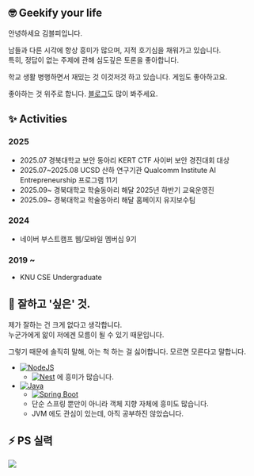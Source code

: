 

## 🤓 Geekify your life

안녕하세요 김블피입니다.

남들과 다른 시각에 항상 흥미가 많으며, 지적 호기심을 채워가고 있습니다. <br>
특히, 정답이 없는 주제에 관해 심도깊은 토론을 좋아합니다.

학교 생활 병행하면서 재밌는 것 이것저것 하고 있습니다. 게임도 좋아하고요.

좋아하는 것 위주로 합니다. [블로그](https://blog.blu3fishez.org)도 많이 봐주세요.

## ✨ Activities

### 2025

- 2025.07 경북대학교 보안 동아리 KERT CTF 사이버 보안 경진대회 대상
- 2025.07~2025.08 UCSD 산하 연구기관 Qualcomm Institute AI Entrepreneurship 프로그램 11기 
- 2025.09~ 경북대학교 학술동아리 해달 2025년 하반기 교육운영진
- 2025.09~ 경북대학교 학술동아리 해달 홈페이지 유지보수팀

### 2024

- 네이버 부스트캠프 웹/모바일 멤버십 9기

### 2019 ~

- KNU CSE Undergraduate

## 🌱 잘하고 '싶은' 것.

제가 잘하는 건 크게 없다고 생각합니다.<br>
누군가에게 앎이 저에겐 모름이 될 수 있기 때문입니다.

그렇기 때문에 솔직히 말해, 아는 척 하는 걸 싫어합니다. 모르면 모른다고 말합니다.

- [![NodeJS](https://img.shields.io/badge/Node.js-6DA55F?logo=node.js&logoColor=white)](#)
  - [![Nest](https://img.shields.io/badge/Nest.js-%23E0234E.svg?logo=nestjs&logoColor=white)](#) 에 흥미가 많습니다.
- [![Java](https://img.shields.io/badge/Java-%23ED8B00.svg?logo=openjdk&logoColor=white)](#)
  - [![Spring Boot](https://img.shields.io/badge/Spring%20Boot-6DB33F?logo=springboot&logoColor=fff)](#)
  - 단순 스프링 뿐만이 아니라 객체 지향 자체에 흥미도 많습니다.
  - JVM 에도 관심이 있는데, 아직 공부하진 않았습니다.

## ⚡ PS 실력

<img align="center" src="http://mazassumnida.wtf/api/v2/generate_badge?boj=blu3fishez">
